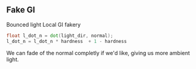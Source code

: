 
## Fake GI

Bounced light
Local GI fakery

```glsl
float l_dot_n = dot(light_dir, normal);
l_dot_n = l_dot_n * hardness  + 1 - hardness
```
We can fade of the normal completly if we'd like, giving us more ambient light.


